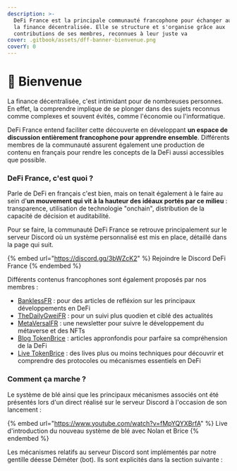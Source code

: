 ```yaml
---
description: >-
  DeFi France est la principale communauté francophone pour échanger autour de
  la finance décentralisée. Elle se structure et s'organise grâce aux
  contributions de ses membres, reconnues à leur juste va
cover: .gitbook/assets/dff-banner-bienvenue.png
coverY: 0
---
```


# 👋 Bienvenue

La finance décentralisée, c'est intimidant pour de nombreuses personnes. En effet, la comprendre implique de se plonger dans des sujets reconnus comme complexes et souvent évités, comme l'économie ou l'informatique.

DeFi France entend faciliter cette découverte en développant **un espace de discussion entièrement francophone pour apprendre ensemble**. Différents membres de la communauté assurent également une production de contenu en français pour rendre les concepts de la DeFi aussi accessibles que possible.

### DeFi France, c'est quoi ?

Parle de DeFi en français c'est bien, mais on tenait également à le faire au sein d'**un mouvement qui vit à la hauteur des idéaux portés par ce milieu** : transparence, utilisation de technologie "onchain", distribution de la capacité de décision et auditabilité.

Pour se faire, la communauté DeFi France se retrouve principalement sur le serveur Discord où un système personnalisé est mis en place, détaillé dans la page qui suit.

{% embed url="https://discord.gg/3bWZcK2" %}
Rejoindre le Discord DeFi France
{% endembed %}

Différents contenus francophones sont également proposés par nos membres :&#x20;

* [BanklessFR](https://banklessfr.substack.com) : pour des articles de refléxion sur les principaux développements en DeFi
* [TheDailyGweiFR](https://thedailygweifr.substack.com) : pour un suivi plus quodien et ciblé des actualités
* [MetaVersalFR](https://metaversalfr.substack.com) : une newsletter pour suivre le développement du métaverse et des NFTs
* [Blog TokenBrice](https://tokenbrice.xyz/fr/) : articles appronfondis pour parfaire sa compréhension de la DeFi
* [Live TokenBrice](https://www.youtube.com/watch?v=LXDSxRCMsDE\&list=PLreQl\_vxgtPhSZeMiTbzXAjL\_U-\_NnQwD) : des lives plus ou moins techniques pour découvrir et comprendre des protocoles ou mécanismes essentiels en DeFi

### Comment ça marche ?

Le système de blé ainsi que les principaux mécanismes associés ont été présentés lors d'un direct réalisé sur le serveur Discord à l'occasion de son lancement :&#x20;

{% embed url="https://www.youtube.com/watch?v=fMpYQYXBrfA" %}
Live d'introduction du nouveau système de blé avec Nolan et Brice
{% endembed %}

Les mécanismes relatifs au serveur Discord sont implémentés par notre gentille déesse Déméter (bot). Ils sont explicités dans la section suivante :&#x20;
